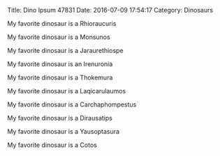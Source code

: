 Title: Dino Ipsum 47831
Date: 2016-07-09 17:54:17
Category: Dinosaurs

My favorite dinosaur is a Rhioraucuris

My favorite dinosaur is a Monsunos

My favorite dinosaur is a Jaraurethiospe

My favorite dinosaur is an Irenuronia

My favorite dinosaur is a Thokemura

My favorite dinosaur is a Laqicarulaumos

My favorite dinosaur is a Carchaphompestus

My favorite dinosaur is a Dirausatips

My favorite dinosaur is a Yausoptasura

My favorite dinosaur is a Cotos
